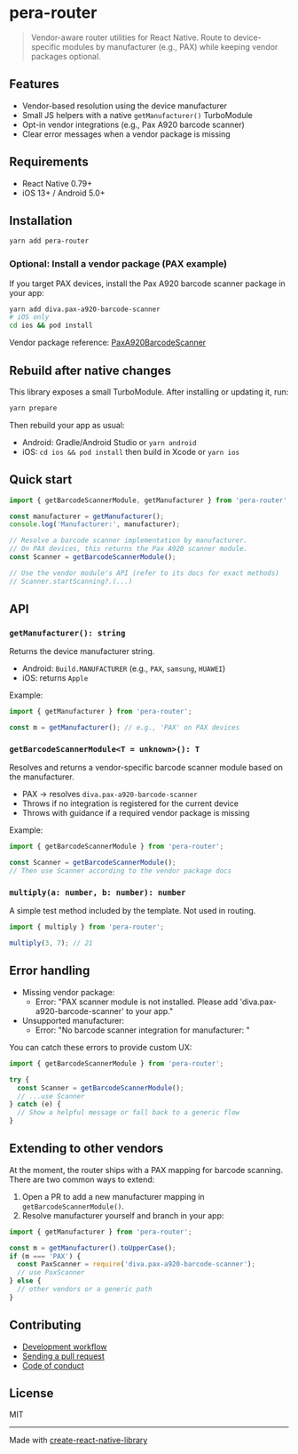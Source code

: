 # pera-router

> Vendor-aware router utilities for React Native. Route to device-specific modules by manufacturer (e.g., PAX) while keeping vendor packages optional.

## Features

- Vendor-based resolution using the device manufacturer
- Small JS helpers with a native `getManufacturer()` TurboModule
- Opt-in vendor integrations (e.g., Pax A920 barcode scanner)
- Clear error messages when a vendor package is missing

## Requirements

- React Native 0.79+
- iOS 13+ / Android 5.0+

## Installation


```sh
yarn add pera-router
```


### Optional: Install a vendor package (PAX example)

If you target PAX devices, install the Pax A920 barcode scanner package in your app:

```sh
yarn add diva.pax-a920-barcode-scanner
# iOS only
cd ios && pod install
```

Vendor package reference: [PaxA920BarcodeScanner](https://github.com/onurkantar/PaxA920BarcodeScanner)

## Rebuild after native changes

This library exposes a small TurboModule. After installing or updating it, run:

```sh
yarn prepare
```

Then rebuild your app as usual:

- Android: Gradle/Android Studio or `yarn android`
- iOS: `cd ios && pod install` then build in Xcode or `yarn ios`

## Quick start


```js
import { getBarcodeScannerModule, getManufacturer } from 'pera-router';

const manufacturer = getManufacturer();
console.log('Manufacturer:', manufacturer);

// Resolve a barcode scanner implementation by manufacturer.
// On PAX devices, this returns the Pax A920 scanner module.
const Scanner = getBarcodeScannerModule();

// Use the vendor module's API (refer to its docs for exact methods)
// Scanner.startScanning?.(...)
```


## API

### `getManufacturer(): string`
Returns the device manufacturer string.

- Android: `Build.MANUFACTURER` (e.g., `PAX`, `samsung`, `HUAWEI`)
- iOS: returns `Apple`

Example:

```js
import { getManufacturer } from 'pera-router';

const m = getManufacturer(); // e.g., 'PAX' on PAX devices
```

### `getBarcodeScannerModule<T = unknown>(): T`
Resolves and returns a vendor-specific barcode scanner module based on the manufacturer.

- PAX → resolves `diva.pax-a920-barcode-scanner`
- Throws if no integration is registered for the current device
- Throws with guidance if a required vendor package is missing

Example:

```js
import { getBarcodeScannerModule } from 'pera-router';

const Scanner = getBarcodeScannerModule();
// Then use Scanner according to the vendor package docs
```

### `multiply(a: number, b: number): number`
A simple test method included by the template. Not used in routing.

```js
import { multiply } from 'pera-router';

multiply(3, 7); // 21
```

## Error handling

- Missing vendor package:
  - Error: "PAX scanner module is not installed. Please add 'diva.pax-a920-barcode-scanner' to your app."
- Unsupported manufacturer:
  - Error: "No barcode scanner integration for manufacturer: <name>"

You can catch these errors to provide custom UX:

```js
import { getBarcodeScannerModule } from 'pera-router';

try {
  const Scanner = getBarcodeScannerModule();
  // ...use Scanner
} catch (e) {
  // Show a helpful message or fall back to a generic flow
}
```

## Extending to other vendors

At the moment, the router ships with a PAX mapping for barcode scanning. There are two common ways to extend:

1. Open a PR to add a new manufacturer mapping in `getBarcodeScannerModule()`.
2. Resolve manufacturer yourself and branch in your app:

```js
import { getManufacturer } from 'pera-router';

const m = getManufacturer().toUpperCase();
if (m === 'PAX') {
  const PaxScanner = require('diva.pax-a920-barcode-scanner');
  // use PaxScanner
} else {
  // other vendors or a generic path
}
```

## Contributing

- [Development workflow](CONTRIBUTING.md#development-workflow)
- [Sending a pull request](CONTRIBUTING.md#sending-a-pull-request)
- [Code of conduct](CODE_OF_CONDUCT.md)

## License

MIT

---

Made with [create-react-native-library](https://github.com/callstack/react-native-builder-bob)
